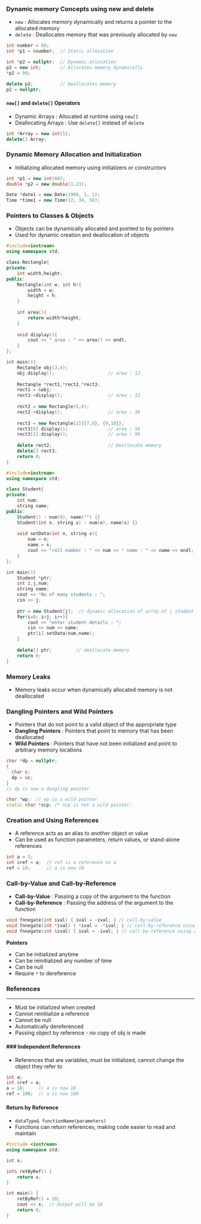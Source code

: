 
### Dynamic memory Concepts using new and delete
- `new` : Allocates memory dynamically and returns a pointer to the allocated memory
- `delete` : Deallocates memory that was previously allocated by `new`

```C++
int number = 88;
int *p1 = &number;  // Static allocation

int *p2 = nullptr;  // Dynamic allocation
p2 = new int;       // Allocates memory dynamically
*p2 = 99;

delete p2;          // Deallocates memory
p2 = nullptr;
```

#### `new[]` and `delete[]` Operators
- Dynamic Arrays : Allocated at runtime using `new[]`
- Deallocating Arrays : Use `delete[]` instead of `delete`

```C++
int *Array = new int[5];
delete[] Array;
```

### Dynamic Memory Allocation and Initialization
- Initializing allocated memory using initializers or constructors

```C++
int *p1 = new int(88);
double *p2 = new double(1.23);

Date *date1 = new Date(1999, 1, 1);
Time *time1 = new Time(12, 34, 56);
```

### Pointers to Classes & Objects
- Objects can be dynamically allocated and pointed to by pointers
- Used for dynamic creation and deallocation of objects

```C++
#include<iostream>
using namespace std;

class Rectangle{
private:
    int width,height;
public:
    Rectangle(int w, int h){
        width = w;
        height = h;
    }
    
    int area(){
        return width*height;
    }
    
    void display(){
        cout << " area : " << area() << endl;
    }
};

int main(){
    Rectangle obj(3,4);
    obj.display();                    // area : 12
    
    Rectangle *rect1,*rect2,*rect3;
    rect1 = &obj;
    rect1->display();                 // area : 12
    
    rect2 = new Rectangle(5,6);
    rect2->display();                 // area : 30
    
    rect3 = new Rectangle[2]{{7,8}, {9,10}};
    rect3[0].display();               // area : 56
    rect3[1].display();               // area : 90
    
    delete rect2;                     // Deallocate memory 
    delete[] rect3;
    return 0;
}
```

```C++
#include<iostream>
using namespace std;

class Student{
private:
    int num;
    string name;
public:
    Student() : num(0), name("") {}
    Student(int n, string s) : num(n), name(s) {}
    
    void setData(int n, string s){
        num = n;
        name = s;
        cout << "roll number : " << num << " name : " << name << endl;
    }
};

int main(){
    Student *ptr;
    int i,j,num;
    string name;
    cout << "No of many students : ";
    cin >> j;
    
    ptr = new Student[j];  // dynamic allocation of array of j student objects	
    for(i=0; i<j; i++){
        cout << "enter student details : ";
        cin >> num >> name;
        ptr[i].setData(num,name);
    }
    
    delete[] ptr;         // deallocate memory
    return 0;
}
```

### Memory Leaks
- Memory leaks occur when dynamically allocated memory is not deallocated

### Dangling Pointers and Wild Pointers
- Pointers that do not point to a valid object of the appropriate type
- **Dangling Pointers** : Pointers that point to memory that has been deallocated
- **Wild Pointers** : Pointers that have not been initialized and point to arbitrary memory locations

```C++
char *dp = nullptr;
{
  char c;
  dp = &c;
}
// dp is now a dangling pointer

char *wp;  // wp is a wild pointer
static char *scp; /* scp is not a wild pointer:
```

### Creation and Using References
- A reference acts as an alias to another object or value
- Can be used as function parameters, return values, or stand-alone references

```C++
int a = 5;
int &ref = a;  // ref is a reference to a
ref = 10;      // a is now 10
```

### Call-by-Value and Call-by-Reference
- **Call-by-Value** : Passing a copy of the argument to the function
- **Call-by-Reference** : Passing the address of the argument to the function

```C++
void fnnegate(int ival) { ival = -ival; } // call-by-value
void fnnegate(int *ival) { *ival = -*ival; } // call-by-reference using pointer
void fnnegate(int &ival) { ival = -ival; } // call-by-reference using reference parameter
```

**Pointers** 
- Can be initialized anytime
- Can be reinitialized any number of time
- Can be null
- Require `*` to dereference

### References
---
- Must be initialized when created
- Cannot reinitialize a reference
- Cannot be null 
- Automatically dereferenced
- Passing object by reference - no copy of obj is made

#### ### Independent References
- References that are variables, must be initialized, cannot change the object they refer to

```C++
int a;
int &ref = a;
a = 10;     // a is now 10
ref = 100;  // a is now 100
```

#### Return by Reference
- `dataType& functionName(parameters)`
- Functions can return references, making code easier to read and maintain

```C++
#include <iostream>
using namespace std;

int x;

int& retByRef() {
    return x;
}

int main() {
    retByRef() = 10;
    cout << x;  // Output will be 10
    return 0;
}
```